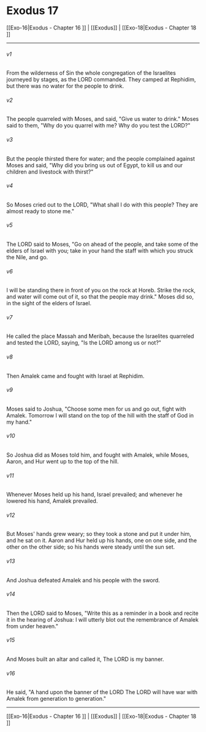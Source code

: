 # Exodus 17

[[Exo-16|Exodus - Chapter 16 ]] | [[Exodus]] | [[Exo-18|Exodus - Chapter 18 ]]
***

###### v1
From the wilderness of Sin the whole congregation of the Israelites journeyed by stages, as the LORD commanded. They camped at Rephidim, but there was no water for the people to drink.
###### v2
The people quarreled with Moses, and said, "Give us water to drink." Moses said to them, "Why do you quarrel with me? Why do you test the LORD?"
###### v3
But the people thirsted there for water; and the people complained against Moses and said, "Why did you bring us out of Egypt, to kill us and our children and livestock with thirst?"
###### v4
So Moses cried out to the LORD, "What shall I do with this people? They are almost ready to stone me."
###### v5
The LORD said to Moses, "Go on ahead of the people, and take some of the elders of Israel with you; take in your hand the staff with which you struck the Nile, and go.
###### v6
I will be standing there in front of you on the rock at Horeb. Strike the rock, and water will come out of it, so that the people may drink." Moses did so, in the sight of the elders of Israel.
###### v7
He called the place Massah and Meribah, because the Israelites quarreled and tested the LORD, saying, "Is the LORD among us or not?"
###### v8
Then Amalek came and fought with Israel at Rephidim.
###### v9
Moses said to Joshua, "Choose some men for us and go out, fight with Amalek. Tomorrow I will stand on the top of the hill with the staff of God in my hand."
###### v10
So Joshua did as Moses told him, and fought with Amalek, while Moses, Aaron, and Hur went up to the top of the hill.
###### v11
Whenever Moses held up his hand, Israel prevailed; and whenever he lowered his hand, Amalek prevailed.
###### v12
But Moses' hands grew weary; so they took a stone and put it under him, and he sat on it. Aaron and Hur held up his hands, one on one side, and the other on the other side; so his hands were steady until the sun set.
###### v13
And Joshua defeated Amalek and his people with the sword.
###### v14
Then the LORD said to Moses, "Write this as a reminder in a book and recite it in the hearing of Joshua: I will utterly blot out the remembrance of Amalek from under heaven."
###### v15
And Moses built an altar and called it, The LORD is my banner.
###### v16
He said, "A hand upon the banner of the LORD The LORD will have war with Amalek from generation to generation."

***

[[Exo-16|Exodus - Chapter 16 ]] | [[Exodus]] | [[Exo-18|Exodus - Chapter 18 ]]
